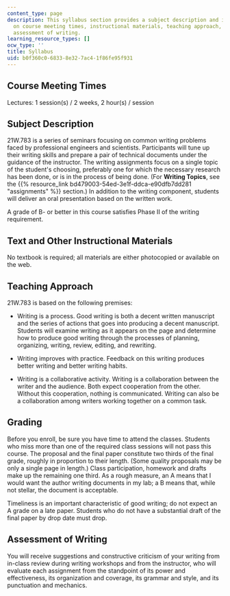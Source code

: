 ```yaml
---
content_type: page
description: This syllabus section provides a subject description and information
  on course meeting times, instructional materials, teaching approach, grading, and
  assessment of writing.
learning_resource_types: []
ocw_type: ''
title: Syllabus
uid: b0f360c0-6833-8e32-7ac4-1f86fe95f931
---
```


Course Meeting Times
--------------------

Lectures: 1 session(s) / 2 weeks, 2 hour(s) / session

Subject Description
-------------------

21W.783 is a series of seminars focusing on common writing problems faced by professional engineers and scientists. Participants will tune up their writing skills and prepare a pair of technical documents under the guidance of the instructor. The writing assignments focus on a single topic of the student's choosing, preferably one for which the necessary research has been done, or is in the process of being done. (For **Writing Topics**, see the {{% resource_link bd479003-54ed-3e1f-ddca-e90dfb7dd281 "assignments" %}} section.) In addition to the writing component, students will deliver an oral presentation based on the written work.

A grade of B- or better in this course satisfies Phase II of the writing requirement.

Text and Other Instructional Materials
--------------------------------------

No textbook is required; all materials are either photocopied or available on the web.

Teaching Approach
-----------------

21W.783 is based on the following premises:

*   Writing is a process. Good writing is both a decent written manuscript and the series of actions that goes into producing a decent manuscript. Students will examine writing as it appears on the page and determine how to produce good writing through the processes of planning, organizing, writing, review, editing, and rewriting.
    
*   Writing improves with practice. Feedback on this writing produces better writing and better writing habits. 
    
*   Writing is a collaborative activity. Writing is a collaboration between the writer and the audience. Both expect cooperation from the other. Without this cooperation, nothing is communicated. Writing can also be a collaboration among writers working together on a common task.
    

Grading
-------

Before you enroll, be sure you have time to attend the classes. Students who miss more than one of the required class sessions will not pass this course. The proposal and the final paper constitute two thirds of the final grade, roughly in proportion to their length. (Some quality proposals may be only a single page in length.) Class participation, homework and drafts make up the remaining one third. As a rough measure, an A means that I would want the author writing documents in my lab; a B means that, while not stellar, the document is acceptable.

Timeliness is an important characteristic of good writing; do not expect an A grade on a late paper. Students who do not have a substantial draft of the final paper by drop date must drop.

Assessment of Writing
---------------------

You will receive suggestions and constructive criticism of your writing from in-class review during writing workshops and from the instructor, who will evaluate each assignment from the standpoint of its power and effectiveness, its organization and coverage, its grammar and style, and its punctuation and mechanics.